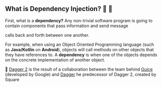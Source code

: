 
## What is Dependency Injection? :syringe: :hocho:

First, what is a **dependency?** Any non-trivial software program is going to contain components that pass information and send message 

calls back and forth between one another.

For example, when using an Object Oriented Programming language (such as **Java/Kotlin** on **Android**), objects will call methods on
other objects that they have references to. A **dependency** is when one of the objects depends on the concrete implementation of 
another object.



 




:key:  [Dagger 2](https://dagger.dev/) is the result of a collaboration between the team behind [Guice](https://github.com/google/guice) (developed by Google) and [Dagger](http://square.github.io/dagger/) he predecessor of Dagger 2, created by Square 

